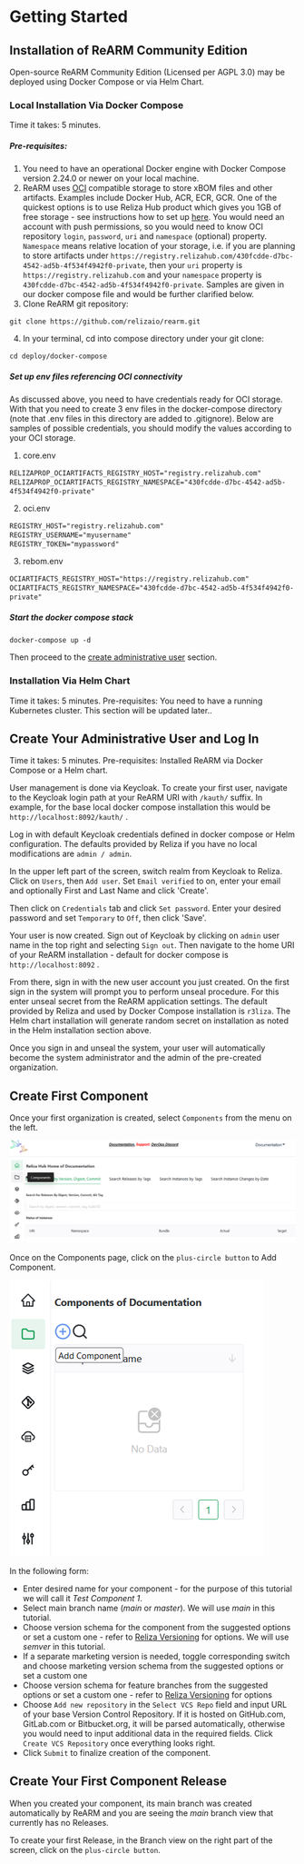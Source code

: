 # Getting Started

## Installation of ReARM Community Edition
Open-source ReARM Community Edition (Licensed per AGPL 3.0) may be deployed using Docker Compose or via Helm Chart.

### Local Installation Via Docker Compose
Time it takes: 5 minutes.

##### Pre-requisites:
1. You need to have an operational Docker engine with Docker Compose version 2.24.0 or newer on your local machine.
2. ReARM uses [OCI](https://opencontainers.org/) compatible storage to store xBOM files and other artifacts. Examples include Docker Hub, ACR, ECR, GCR. One of the quickest options is to use Reliza Hub product which gives you 1GB of free storage - see instructions how to set up [here](https://docs.relizahub.com/registry/). You would need an account with push permissions, so you would need to know OCI repository `login`, `password`, `uri` and `namespace` (optional) property. `Namespace` means relative location of your storage, i.e. if you are planning to store artifacts under `https://registry.relizahub.com/430fcdde-d7bc-4542-ad5b-4f534f4942f0-private`, then your `uri` property is `https://registry.relizahub.com` and your `namespace` property is `430fcdde-d7bc-4542-ad5b-4f534f4942f0-private`. Samples are given in our docker compose file and would be further clarified below.
3. Clone ReARM git repository:
```
git clone https://github.com/relizaio/rearm.git
```
4. In your terminal, cd into compose directory under your git clone:
```
cd deploy/docker-compose
```

##### Set up env files referencing OCI connectivity
As discussed above, you need to have credentials ready for OCI storage. With that you need to create 3 env files in the docker-compose directory (note that .env files in this directory are added to .gitignore). Below are samples of possible credentials, you should modify the values according to your OCI storage.

1. core.env
```
RELIZAPROP_OCIARTIFACTS_REGISTRY_HOST="registry.relizahub.com"
RELIZAPROP_OCIARTIFACTS_REGISTRY_NAMESPACE="430fcdde-d7bc-4542-ad5b-4f534f4942f0-private"
```

2. oci.env
```
REGISTRY_HOST="registry.relizahub.com"
REGISTRY_USERNAME="myusername"
REGISTRY_TOKEN="mypassword"
```

3. rebom.env
```
OCIARTIFACTS_REGISTRY_HOST="https://registry.relizahub.com"
OCIARTIFACTS_REGISTRY_NAMESPACE="430fcdde-d7bc-4542-ad5b-4f534f4942f0-private"
```

##### Start the docker compose stack
```
docker-compose up -d
```

Then proceed to the [create administrative user](/get-started/#create-your-administrative-user-and-log-in) section.

### Installation Via Helm Chart
Time it takes: 5 minutes.
Pre-requisites: You need to have a running Kubernetes cluster.
This section will be updated later..

## Create Your Administrative User and Log In
Time it takes: 5 minutes.
Pre-requisites: Installed ReARM via Docker Compose or a Helm chart.

User management is done via Keycloak. To create your first user, navigate to the Keycloak login path at your ReARM URI with `/kauth/` suffix. In example, for the base local docker compose installation this would be `http://localhost:8092/kauth/` .

Log in with default Keycloak credentials defined in docker compose or Helm configuration. The defaults provided by Reliza if you have no local modifications are `admin / admin`.

In the upper left part of the screen, switch realm from Keycloak to Reliza. Click on `Users`, then `Add user`. Set `Email verified` to on, enter your email and optionally First and Last Name and click 'Create'.

Then click on `Credentials` tab and click `Set password`. Enter your desired password and set `Temporary` to `Off`, then click 'Save'.

Your user is now created. Sign out of Keycloak by clicking on `admin` user name in the top right and selecting `Sign out`. Then navigate to the home URI of your ReARM installation - default for docker compose is `http://localhost:8092` .

From there, sign in with the new user account you just created. On the first sign in the system will prompt you to perform unseal procedure. For this enter unseal secret from the ReARM application settings. The default provided by Reliza and used by Docker Compose installation is `r3liza`. The Helm chart installation will generate random secret on installation as noted in the Helm installation section above.

Once you sign in and unseal the system, your user will automatically become the system administrator and the admin of the pre-created organization.

## Create First Component
Once your first organization is created, select `Components` from the menu on the left.

![Components Menu](./create-component-menu.png)

Once on the Components page, click on the `plus-circle button` to Add Component.

![Add Component Icon](./create-component-plus-circle.png)

In the following form:
- Enter desired name for your component - for the purpose of this tutorial we will call it *Test Component 1*.
- Select main branch name (*main* or *master*). We will use *main* in this tutorial.
- Choose version schema for the component from the suggested options or set a custom one - refer to [Reliza Versioning](https://github.com/relizaio/versioning) for options. We will use *semver* in this tutorial.
- If a separate marketing version is needed, toggle corresponding switch and choose marketing version schema from the suggested options or set a custom one
- Choose version schema for feature branches from the suggested options or set a custom one - refer to [Reliza Versioning](https://github.com/relizaio/versioning) for options
- Choose `Add new repository` in the `Select VCS Repo` field and input URL of your base Version Control Repository. If it is hosted on GitHub.com, GitLab.com or Bitbucket.org, it will be parsed automatically, otherwise you would need to input additional data in the required fields. Click `Create VCS Repository` once everything looks right.
- Click `Submit` to finalize creation of the component.

## Create Your First Component Release
When you created your component, its main branch was created automatically by ReARM and you are seeing the *main* branch view that currently has no Releases.

To create your first Release, in the Branch view on the right part of the screen, click on the `plus-circle button`.